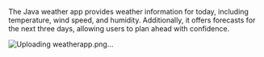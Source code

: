 The Java weather app provides  weather information for today, including temperature, wind speed, and humidity. Additionally, it offers forecasts for the next three days, allowing users to plan ahead with confidence.

![Uploading weatherapp.png…]()
